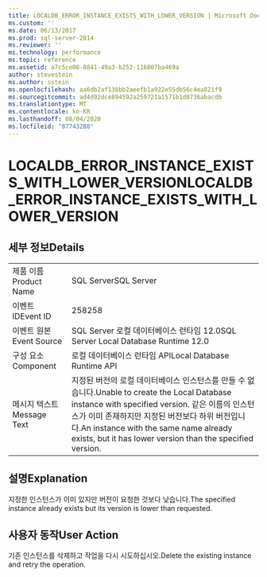 ```yaml
---
title: LOCALDB_ERROR_INSTANCE_EXISTS_WITH_LOWER_VERSION | Microsoft Docs
ms.custom: ''
ms.date: 06/13/2017
ms.prod: sql-server-2014
ms.reviewer: ''
ms.technology: performance
ms.topic: reference
ms.assetid: a7c5ce08-8841-49a3-b252-116807ba469a
author: stevestein
ms.author: sstein
ms.openlocfilehash: aa6db2af138bb2aeefb1a922e55db56c4ea821f9
ms.sourcegitcommit: ad4d92dce894592a259721a1571b1d8736abacdb
ms.translationtype: MT
ms.contentlocale: ko-KR
ms.lasthandoff: 08/04/2020
ms.locfileid: "87743288"
---
```

# <a name="localdb_error_instance_exists_with_lower_version"></a><span data-ttu-id="dd855-102">LOCALDB_ERROR_INSTANCE_EXISTS_WITH_LOWER_VERSION</span><span class="sxs-lookup"><span data-stu-id="dd855-102">LOCALDB_ERROR_INSTANCE_EXISTS_WITH_LOWER_VERSION</span></span>
    
## <a name="details"></a><span data-ttu-id="dd855-103">세부 정보</span><span class="sxs-lookup"><span data-stu-id="dd855-103">Details</span></span>  
  
|||  
|-|-|  
|<span data-ttu-id="dd855-104">제품 이름</span><span class="sxs-lookup"><span data-stu-id="dd855-104">Product Name</span></span>|<span data-ttu-id="dd855-105">SQL Server</span><span class="sxs-lookup"><span data-stu-id="dd855-105">SQL Server</span></span>|  
|<span data-ttu-id="dd855-106">이벤트 ID</span><span class="sxs-lookup"><span data-stu-id="dd855-106">Event ID</span></span>|<span data-ttu-id="dd855-107">258</span><span class="sxs-lookup"><span data-stu-id="dd855-107">258</span></span>|  
|<span data-ttu-id="dd855-108">이벤트 원본</span><span class="sxs-lookup"><span data-stu-id="dd855-108">Event Source</span></span>|<span data-ttu-id="dd855-109">SQL Server 로컬 데이터베이스 런타임 12.0</span><span class="sxs-lookup"><span data-stu-id="dd855-109">SQL Server Local Database Runtime 12.0</span></span>|  
|<span data-ttu-id="dd855-110">구성 요소</span><span class="sxs-lookup"><span data-stu-id="dd855-110">Component</span></span>|<span data-ttu-id="dd855-111">로컬 데이터베이스 런타임 API</span><span class="sxs-lookup"><span data-stu-id="dd855-111">Local Database Runtime API</span></span>|  
|<span data-ttu-id="dd855-112">메시지 텍스트</span><span class="sxs-lookup"><span data-stu-id="dd855-112">Message Text</span></span>|<span data-ttu-id="dd855-113">지정된 버전의 로컬 데이터베이스 인스턴스를 만들 수 없습니다.</span><span class="sxs-lookup"><span data-stu-id="dd855-113">Unable to create the Local Database instance with specified version.</span></span> <span data-ttu-id="dd855-114">같은 이름의 인스턴스가 이미 존재하지만 지정된 버전보다 하위 버전입니다.</span><span class="sxs-lookup"><span data-stu-id="dd855-114">An instance with the same name already exists, but it has lower version than the specified version.</span></span>|  
  
## <a name="explanation"></a><span data-ttu-id="dd855-115">설명</span><span class="sxs-lookup"><span data-stu-id="dd855-115">Explanation</span></span>  
 <span data-ttu-id="dd855-116">지정한 인스턴스가 이미 있지만 버전이 요청한 것보다 낮습니다.</span><span class="sxs-lookup"><span data-stu-id="dd855-116">The specified instance already exists but its version is lower than requested.</span></span>  
  
## <a name="user-action"></a><span data-ttu-id="dd855-117">사용자 동작</span><span class="sxs-lookup"><span data-stu-id="dd855-117">User Action</span></span>  
 <span data-ttu-id="dd855-118">기존 인스턴스를 삭제하고 작업을 다시 시도하십시오.</span><span class="sxs-lookup"><span data-stu-id="dd855-118">Delete the existing instance and retry the operation.</span></span>  
  
  
